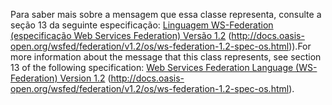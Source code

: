 <span data-ttu-id="0f03f-101">Para saber mais sobre a mensagem que essa classe representa, consulte a seção 13 da seguinte especificação: [Linguagem WS-Federation (especificação Web Services Federation) Versão 1.2](http://docs.oasis-open.org/wsfed/federation/v1.2/os/ws-federation-1.2-spec-os.html) (http://docs.oasis-open.org/wsfed/federation/v1.2/os/ws-federation-1.2-spec-os.html)).</span><span class="sxs-lookup"><span data-stu-id="0f03f-101">For more information about the message that this class represents, see section 13 of the following specification: [Web Services Federation Language (WS-Federation) Version 1.2](http://docs.oasis-open.org/wsfed/federation/v1.2/os/ws-federation-1.2-spec-os.html) (http://docs.oasis-open.org/wsfed/federation/v1.2/os/ws-federation-1.2-spec-os.html).</span></span>
